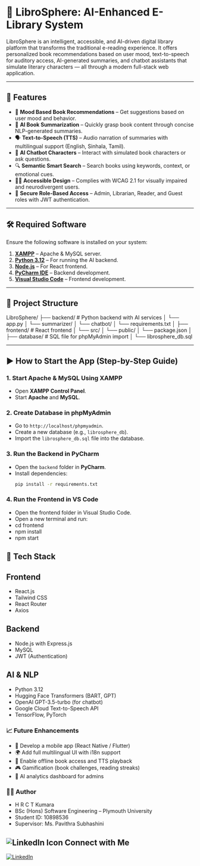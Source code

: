 # 📘 LibroSphere: AI-Enhanced E-Library System

LibroSphere is an intelligent, accessible, and AI-driven digital library platform that transforms the traditional e-reading experience. It offers personalized book recommendations based on user mood, text-to-speech for auditory access, AI-generated summaries, and chatbot assistants that simulate literary characters — all through a modern full-stack web application.

---

## 🌟 Features

- 📖 **Mood Based Book Recommendations** – Get suggestions based on user mood and behavior.
- 📝 **AI Book Summarization** – Quickly grasp book content through concise NLP-generated summaries.
- 🗣️ **Text-to-Speech (TTS)** – Audio narration of summaries with multilingual support (English, Sinhala, Tamil).
- 🤖 **AI Chatbot Characters** – Interact with simulated book characters or ask questions.
- 🔍 **Semantic Smart Search** – Search books using keywords, context, or emotional cues.
- 🧑‍🦯 **Accessible Design** – Complies with WCAG 2.1 for visually impaired and neurodivergent users.
- 🔐 **Secure Role-Based Access** – Admin, Librarian, Reader, and Guest roles with JWT authentication.

---

## 🛠️ Required Software

Ensure the following software is installed on your system:

1. **[XAMPP](https://www.apachefriends.org/index.html)** – Apache & MySQL server.
2. **[Python 3.12](https://www.python.org/downloads/release/python-3120/)** – For running the AI backend.
3. **[Node.js](https://nodejs.org/)** – For React frontend.
4. **[PyCharm IDE](https://www.jetbrains.com/pycharm/)** – Backend development.
5. **[Visual Studio Code](https://code.visualstudio.com/)** – Frontend development.

---

## 📂 Project Structure
LibroSphere/
├── backend/ # Python backend with AI services
│ └── app.py
│ └── summarizer/
│ └── chatbot/
│ └── requirements.txt
│
├── frontend/ # React frontend
│ └── src/
│ └── public/
│ └── package.json
│
├── database/ # SQL file for phpMyAdmin import
│ └── librosphere_db.sql


---

## ▶️ How to Start the App (Step-by-Step Guide)

### 1. Start Apache & MySQL Using XAMPP
- Open **XAMPP Control Panel**.
- Start **Apache** and **MySQL**.

### 2. Create Database in phpMyAdmin
- Go to `http://localhost/phpmyadmin`.
- Create a new database (e.g., `librosphere_db`).
- Import the `librosphere_db.sql` file into the database.

### 3. Run the Backend in PyCharm
- Open the `backend` folder in **PyCharm**.
- Install dependencies:
  ```bash
  pip install -r requirements.txt

### 4. Run the Frontend in VS Code
- Open the frontend folder in Visual Studio Code.
- Open a new terminal and run:
- cd frontend
- npm install
- npm start

## 🔧 Tech Stack

## Frontend
- React.js
- Tailwind CSS
- React Router
- Axios

## Backend
- Node.js with Express.js
- MySQL
- JWT (Authentication)

## AI & NLP
- Python 3.12
- Hugging Face Transformers (BART, GPT)
- OpenAI GPT-3.5-turbo (for chatbot)
- Google Cloud Text-to-Speech API
- TensorFlow, PyTorch

### 📈 Future Enhancements
- 📱 Develop a mobile app (React Native / Flutter)
- 🌍 Add full multilingual UI with i18n support
- 📶 Enable offline book access and TTS playback
- 🎮 Gamification (book challenges, reading streaks)
- 🧠 AI analytics dashboard for admins

### 👨‍💻 Author
- H R C T Kumara
- BSc (Hons) Software Engineering – Plymouth University
- Student ID: 10898536
- Supervisor: Ms. Pavithra Subhashini

## ![LinkedIn Icon](https://example.com/animated-linkedin.gif) Connect with Me
[![LinkedIn](https://img.shields.io/badge/LinkedIn-Connect-blue?logo=linkedin&logoColor=white)](https://www.linkedin.com/in/chamod-thilina-6a8563249/details/projects/)

